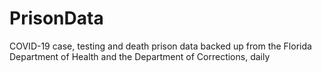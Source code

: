 # PrisonData
COVID-19 case, testing and death prison data backed up from the Florida Department of Health and the Department of Corrections, daily
